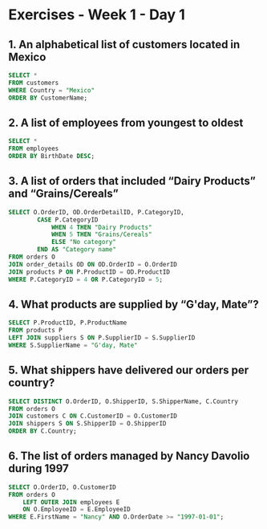 # Exercises - Week 1 - Day 1

## 1. An alphabetical list of customers located in Mexico

```sql
SELECT * 
FROM customers 
WHERE Country = "Mexico" 
ORDER BY CustomerName;
```

## 2. A list of employees from youngest to oldest

```sql
SELECT * 
FROM employees 
ORDER BY BirthDate DESC;
```

## 3. A list of orders that included “Dairy Products” and “Grains/Cereals”

```sql
SELECT O.OrderID, OD.OrderDetailID, P.CategoryID,
		CASE P.CategoryID
			WHEN 4 THEN "Dairy Products"
			WHEN 5 THEN "Grains/Cereals"
			ELSE "No category"
		END AS "Category name" 
FROM orders O
JOIN order_details OD ON OD.OrderID = O.OrderID
JOIN products P ON P.ProductID = OD.ProductID
WHERE P.CategoryID = 4 OR P.CategoryID = 5;
```

## 4. What products are supplied by “G'day, Mate”?

```sql
SELECT P.ProductID, P.ProductName
FROM products P
LEFT JOIN suppliers S ON P.SupplierID = S.SupplierID
WHERE S.SupplierName = "G'day, Mate"
```

## 5. What shippers have delivered our orders per country?

```sql
SELECT DISTINCT O.OrderID, O.ShipperID, S.ShipperName, C.Country
FROM orders O
JOIN customers C ON C.CustomerID = O.CustomerID
JOIN shippers S ON S.ShipperID = O.ShipperID
ORDER BY C.Country;
```

## 6. The list of orders managed by Nancy Davolio during 1997

```sql
SELECT O.OrderID, O.CustomerID 
FROM orders O
	LEFT OUTER JOIN employees E 
	ON O.EmployeeID = E.EmployeeID
WHERE E.FirstName = "Nancy" AND O.OrderDate >= "1997-01-01";
```
